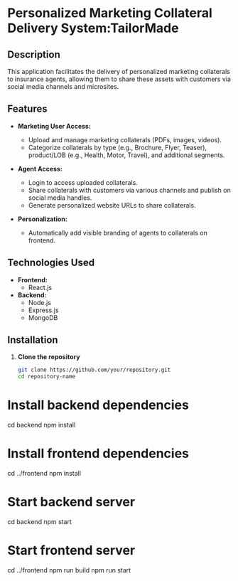 # Personalized Marketing Collateral Delivery System:TailorMade

## Description

This application facilitates the delivery of personalized marketing collaterals to insurance agents, allowing them to share these assets with customers via social media channels and microsites.

## Features

- **Marketing User Access:**
  - Upload and manage marketing collaterals (PDFs, images, videos).
  - Categorize collaterals by type (e.g., Brochure, Flyer, Teaser), product/LOB (e.g., Health, Motor, Travel), and additional segments.
- **Agent Access:**

  - Login to access uploaded collaterals.
  - Share collaterals with customers via various channels and publish on social media handles.
  - Generate personalized website URLs to share collaterals.

- **Personalization:**
  - Automatically add visible branding of agents to collaterals on frontend.

## Technologies Used

- **Frontend:**
  - React.js
- **Backend:**
  - Node.js
  - Express.js
  - MongoDB

## Installation

1. **Clone the repository**

   ```bash
   git clone https://github.com/your/repository.git
   cd repository-name
   ```

# Install backend dependencies

cd backend
npm install

# Install frontend dependencies

cd ../frontend
npm install

# Start backend server

cd backend
npm start

# Start frontend server

cd ../frontend
npm run build
npm run start

